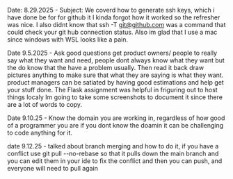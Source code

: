 Date: 8.29.2025 - Subject: We coverd how to generate ssh keys, which i have done be for for github it I kinda forgot how it worked so the refresher was nice. I also didnt know that  ssh -T git@github.com was a command that could check your git hub connection status. Also im glad that I use a mac since windows with WSL looks like a pain. 

Date 9.5.2025 - Ask good questions get product owners/ people to really say what they want and need, people dont always know what they want but the do know that the have a problem usually. Then read it back draw pictures anything to make sure that what they are saying is what they want. product managers can be satiated by having good estimations and help get your stuff done. The Flask assignment was helpful in friguring out to host things localy Im going to take some screenshots to document it since there are a lot of words to copy. 

Date 9.10.25 - Know the domain you are working in, regardless of how good of a programmer you are if you dont know the doamin it can be challenging to code anything for it. 

date 9.12.25 - talked about branch merging and how to do it, if you have a conflict use git pull --no-rebase so that it pulls down the main branch and you can edit them in your ide to fix the conflict and then you can push, and everyone will need to pull again 